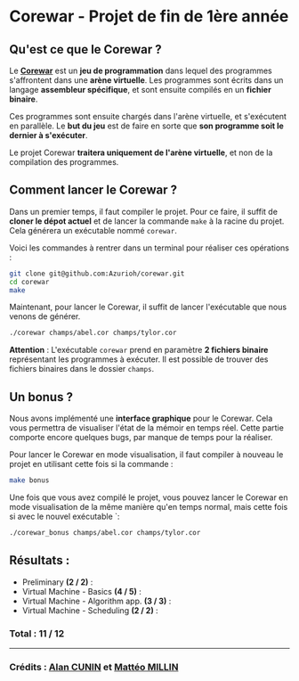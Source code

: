 # Corewar - Projet de fin de 1ère année

## Qu'est ce que le Corewar ?

Le [**Corewar**](https://fr.wikipedia.org/wiki/Core_War) est un **jeu de programmation** dans lequel des programmes s'affrontent dans une **arène virtuelle**. Les programmes sont écrits dans un langage **assembleur spécifique**, et sont ensuite compilés en un **fichier binaire**. 

Ces programmes sont ensuite chargés dans l'arène virtuelle, et s'exécutent en parallèle. Le **but du jeu** est de faire en sorte que **son programme soit le dernier à s'exécuter**.

Le projet Corewar **traitera uniquement de l'arène virtuelle**, et non de la compilation des programmes.

## Comment lancer le Corewar ?

Dans un premier temps, il faut compiler le projet. Pour ce faire, il suffit de **cloner le dépot actuel** et de lancer la commande `make` à la racine du projet. Cela générera un exécutable nommé `corewar`. 

Voici les commandes à rentrer dans un terminal pour réaliser ces opérations :

```bash
git clone git@github.com:Azurioh/corewar.git
cd corewar
make
```

Maintenant, pour lancer le Corewar, il suffit de lancer l'exécutable que nous venons de générer.

```bash
./corewar champs/abel.cor champs/tylor.cor
```

**Attention** : L'exécutable `corewar` prend en paramètre **2 fichiers binaire** représentant les programmes à exécuter. Il est possible de trouver des fichiers binaires dans le dossier `champs`.

## Un bonus ?

Nous avons implémenté une **interface graphique** pour le Corewar. Cela vous permettra de visualiser l'état de la mémoir en temps réel. Cette partie comporte encore quelques bugs, par manque de temps pour la réaliser.

Pour lancer le Corewar en mode visualisation, il faut compiler à nouveau le projet en utilisant cette fois si la commande :

```bash
make bonus
```

Une fois que vous avez compilé le projet, vous pouvez lancer le Corewar en mode visualisation de la même manière qu'en temps normal, mais cette fois si avec le nouvel exécutable `:

```bash
./corewar_bonus champs/abel.cor champs/tylor.cor
```

## Résultats :

- Preliminary **(2 / 2)** :
- Virtual Machine - Basics **(4 / 5)** :
- Virtual Machine - Algorithm app. **(3 / 3)** :
- Virtual Machine - Scheduling **(2 / 2)** :

### Total : 11 / 12

---


### Crédits : [Alan CUNIN](https://www.linkedin.com/in/alancunin/) et [Mattéo MILLIN](https://www.linkedin.com/in/matteo-milin/)